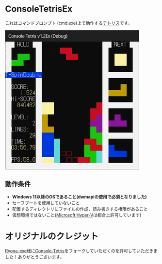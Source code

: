 # ConsoleTetrisEx

これはコマンドプロンプト (cmd.exe)上で動作する[テトリス](https://tetris.com)です。

![スクリーンショット](screenshots/screenshot.png)

## 動作条件
- **Windows 11以降のOSであること(dwmapiの使用で必須となりました)**
- セーフブートを使用していないこと
- 配置するディレクトリにファイルの作成、読み書きする権限があること
- 仮想環境ではないこと([Microsoft Hyper-V](https://learn.microsoft.com/windows-server/virtualization/hyper-v/hyper-v-overview?pivots=windows)は都合上許可しています)

# オリジナルのクレジット
[Ryoga-exe](https://github.com/Ryoga-exe)様に[Console-Tetris](https://github.com/Ryoga-exe/Console-Tetris/)をフォークしていただくのを許可していただきました！ありがとうございます。
